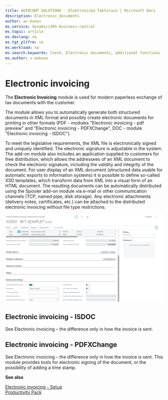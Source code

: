 ```yaml
---
title: AUTOCONT SOLUTIONS - Elektronická fakturace | Microsoft Docs
description: Electronic_documents
author: ac-kunes
ms.service: dynamics365-business-central
ms.topic: article
ms.devlang: na
ms.tgt_pltfrm: na
ms.workload: na
ms.search.keywords: Czech, Electronic documents, additional functions
ms.author: v-makune
---
```

# Electronic invoicing

The **Electronic Invoicing** module is used for modern paperless exchange of tax documents with the customer.

The module allows you to automatically generate both structured documents in XML format and possibly create electronic documents for printing in other formats (PDF - modules "Electronic invoicing - pdf preview" and "Electronic invoicing - PDFXChange", DOC - module "Electronic invoicing - ISDOC").

To meet the legislative requirements, the XML file is electronically signed and uniquely identified. The electronic signature is adjustable in the system. The add-on module also includes an application supplied to customers for free distribution, which allows the addressees of an XML document to check the electronic signature, including the validity and integrity of the document. For user display of an XML document (structured data usable for automatic exports to information systems) it is possible to define so-called XSD templates, which transform data from XML into a visual form of an HTML document. The resulting documents can be automatically distributed using the Spooler add-on module via e-mail or other communication channels (TCP, named pipe, disk storage).
Any electronic attachments (delivery notes, certificates, etc.) can be attached to the distributed electronic invoicing without file type restrictions.

![Electronic invoicing](media/electronic_documents.png " Electronic invoicing")

## Electronic invoicing - ISDOC

See Electronic invoicing – the difference only in how the invoice is sent.

## Electronic invoicing - PDFXChange

See Electronic invoicing – the difference only in how the invoice is sent. This module provides tools for electronic signing of the document, or the possibility of adding a time stamp.

**See also**

[Electronic invoicing - Setup](ac-elektronic-dokuments-setup.md)  
[Productivity Pack](ac-productivity-pack.md)
